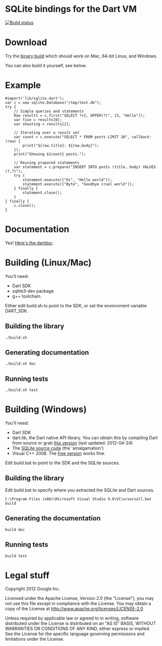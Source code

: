 SQLite bindings for the Dart VM
============================================

[![Build status](https://travis-ci.org/pylaligand/dart-sqlite.svg?branch=master)](https://travis-ci.org/pylaligand/dart-sqlite)

# Download

Try the [binary build](https://github.com/downloads/sam-mccall/dart-sqlite/v0.2.zip)
which should work on Mac, 64-bit Linux, and Windows.

You can also build it yourself, see below.

# Example
    #import('lib/sqlite.dart');
    var c = new sqlite.Database("/tmp/test.db");
    try {
        // Simple queries and statements
        Row results = c.first("SELECT ?+2, UPPER(?)", [3, "Hello"]);
        var five = results[0];
        var shouting = results[1];

        // Iterating over a result set
        var count = c.execute("SELECT * FROM posts LIMIT 10", callback: (row) {
            print("${row.title}: ${row.body}");
        });
        print("Showing ${count} posts.");

        // Reusing prepared statements
        var statement = c.prepare("INSERT INTO posts (title, body) VALUES (?,?)");
        try {
            statement.execute(["Hi", "Hello world"]);
            statement.execute(["Byte", "Goodbye cruel world"]);
        } finally {
            statement.close();
        }
    } finally {
        c.close();
    }

# Documentation

Yes! [Here's the dartdoc](http://sam-mccall.github.com/dart-sqlite/).

# Building (Linux/Mac)

You'll need:
  * Dart SDK
  * sqlite3-dev package
  * g++ toolchain.

Either edit build.sh to point to the SDK, or set the environment variable DART_SDK.

## Building the library

    ./build.sh

## Generating documentation

    ./build.sh doc

## Running tests

    ./build.sh test

# Building (Windows)

You'll need:

  * Dart SDK
  * dart.lib, the Dart native API library. You can obtain this by compiling Dart from source or grab [this version](https://github.com/downloads/sam-mccall/dart-sqlite/dart.lib) (last updated: 2012-04-24)
  * The [SQLite source code](http://www.sqlite.org/download.html) (the 'amalgamation')
  * Visual C++ 2008. The [free version](http://msdn.microsoft.com/en-us/express/future/bb421473) works fine.

Edit build.bat to point to the SDK and the SQLite sources.

## Building the library

Edit build.bat to specify where you extracted the SQLite and Dart sources.

    C:\Program Files (x86)\Microsoft Visual Studio 9.0\VC\vcvarsall.bat
    build

## Generating the documentation

    build doc

## Running tests

    build test

# Legal stuff
Copyright 2012 Google Inc.

Licensed under the Apache License, Version 2.0 (the "License");
you may not use this file except in compliance with the License.
You may obtain a copy of the License at http://www.apache.org/licenses/LICENSE-2.0

Unless required by applicable law or agreed to in writing, software
distributed under the License is distributed on an "AS IS" BASIS,
WITHOUT WARRANTIES OR CONDITIONS OF ANY KIND, either express or implied.
See the License for the specific language governing permissions and
limitations under the License.
